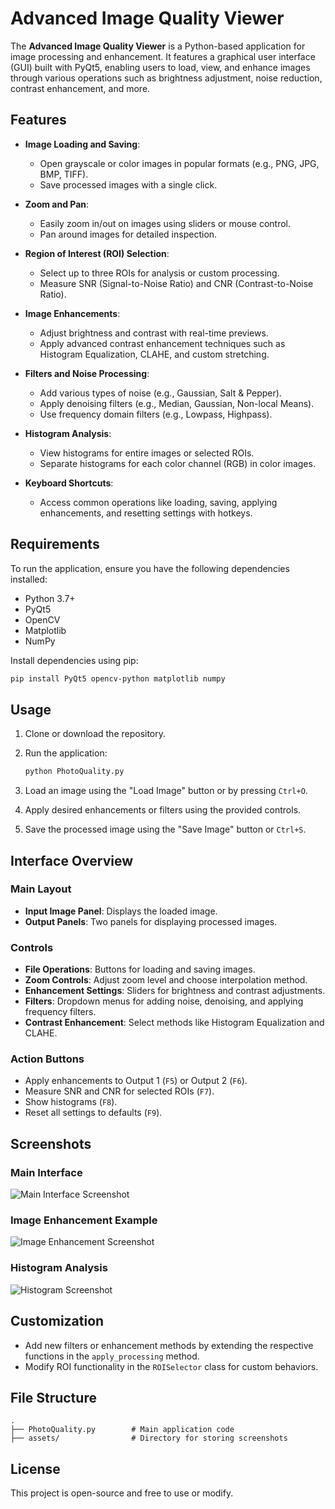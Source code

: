 # Advanced Image Quality Viewer

The **Advanced Image Quality Viewer** is a Python-based application for image processing and enhancement. It features a graphical user interface (GUI) built with PyQt5, enabling users to load, view, and enhance images through various operations such as brightness adjustment, noise reduction, contrast enhancement, and more.

## Features

- **Image Loading and Saving**:
  - Open grayscale or color images in popular formats (e.g., PNG, JPG, BMP, TIFF).
  - Save processed images with a single click.

- **Zoom and Pan**:
  - Easily zoom in/out on images using sliders or mouse control.
  - Pan around images for detailed inspection.

- **Region of Interest (ROI) Selection**:
  - Select up to three ROIs for analysis or custom processing.
  - Measure SNR (Signal-to-Noise Ratio) and CNR (Contrast-to-Noise Ratio).

- **Image Enhancements**:
  - Adjust brightness and contrast with real-time previews.
  - Apply advanced contrast enhancement techniques such as Histogram Equalization, CLAHE, and custom stretching.

- **Filters and Noise Processing**:
  - Add various types of noise (e.g., Gaussian, Salt & Pepper).
  - Apply denoising filters (e.g., Median, Gaussian, Non-local Means).
  - Use frequency domain filters (e.g., Lowpass, Highpass).

- **Histogram Analysis**:
  - View histograms for entire images or selected ROIs.
  - Separate histograms for each color channel (RGB) in color images.

- **Keyboard Shortcuts**:
  - Access common operations like loading, saving, applying enhancements, and resetting settings with hotkeys.

## Requirements

To run the application, ensure you have the following dependencies installed:

- Python 3.7+
- PyQt5
- OpenCV
- Matplotlib
- NumPy

Install dependencies using pip:

```bash
pip install PyQt5 opencv-python matplotlib numpy
```

## Usage

1. Clone or download the repository.
2. Run the application:

   ```bash
   python PhotoQuality.py
   ```

3. Load an image using the "Load Image" button or by pressing `Ctrl+O`.
4. Apply desired enhancements or filters using the provided controls.
5. Save the processed image using the "Save Image" button or `Ctrl+S`.

## Interface Overview

### Main Layout

- **Input Image Panel**: Displays the loaded image.
- **Output Panels**: Two panels for displaying processed images.

### Controls

- **File Operations**: Buttons for loading and saving images.
- **Zoom Controls**: Adjust zoom level and choose interpolation method.
- **Enhancement Settings**: Sliders for brightness and contrast adjustments.
- **Filters**: Dropdown menus for adding noise, denoising, and applying frequency filters.
- **Contrast Enhancement**: Select methods like Histogram Equalization and CLAHE.

### Action Buttons

- Apply enhancements to Output 1 (`F5`) or Output 2 (`F6`).
- Measure SNR and CNR for selected ROIs (`F7`).
- Show histograms (`F8`).
- Reset all settings to defaults (`F9`).

## Screenshots

### Main Interface

![Main Interface Screenshot](assets/main_interface.png)

### Image Enhancement Example

![Image Enhancement Screenshot](assets/image_enhancement.png)

### Histogram Analysis

![Histogram Screenshot](assets/histogram_analysis.png)

## Customization

- Add new filters or enhancement methods by extending the respective functions in the `apply_processing` method.
- Modify ROI functionality in the `ROISelector` class for custom behaviors.

## File Structure

```plaintext
.
├── PhotoQuality.py        # Main application code
├── assets/                # Directory for storing screenshots
```

## License

This project is open-source and free to use or modify.

